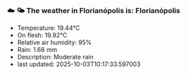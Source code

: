 ### ☁️ 🌤️  The weather in Florianópolis is: Florianópolis

- Temperature: 19.44°C
- On flesh: 19.92°C
- Relative air humidity: 95%
- Rain: 1.68 mm
- Description: Moderate rain
- last updated: 2025-10-03T10:17:33.597003
